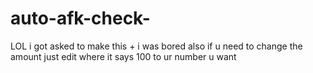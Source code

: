 # auto-afk-check-
LOL i got asked to make this + i was bored also if u need to change the amount just edit where it says 100 to ur number u want
